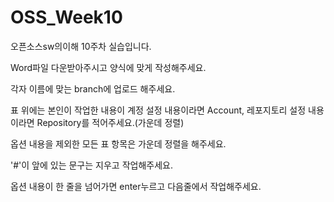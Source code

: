 # OSS_Week10
오픈소스sw의이해 10주차 실습입니다.

Word파일 다운받아주시고 양식에 맞게 작성해주세요.

각자 이름에 맞는 branch에 업로드 해주세요.

표 위에는 본인이 작업한 내용이 계정 설정 내용이라면 Account, 레포지토리 설정 내용이라면 Repository를 적어주세요.(가운데 정렬)

옵션 내용을 제외한 모든 표 항목은 가운데 정렬을 해주세요.

'#'이 앞에 있는 문구는 지우고 작업해주세요.

옵션 내용이 한 줄을 넘어가면 enter누르고 다음줄에서 작업해주세요.

